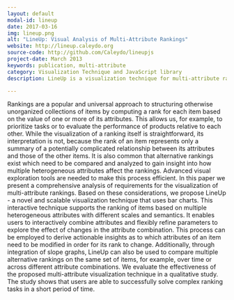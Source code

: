 ```yaml
---
layout: default
modal-id: lineup
date: 2017-03-16
img: lineup.png
alt: "LineUp: Visual Analysis of Multi-Attribute Rankings"
website: http://lineup.caleydo.org
source-code: http://github.com/Caleydo/lineupjs
project-date: March 2013
keywords: publication, multi-attribute
category: Visualization Technique and JavaScript library
description: LineUp is a visualization technique for multi-attribute rankings. It is implemented as reusable JavaScript library hosted on Github. It won the best paper award out of 152 submissions at IEEE InfoVis 2013.

---
```


Rankings are a popular and universal approach to structuring otherwise unorganized collections of items by computing a rank for each item based on the value of one or more of its attributes. This allows us, for example, to prioritize tasks or to evaluate the performance of products relative to each other. While the visualization of a ranking itself is straightforward, its interpretation is not, because the rank of an item represents only a summary of a potentially complicated relationship between its attributes and those of the other items. It is also common that alternative rankings exist which need to be compared and analyzed to gain insight into how multiple heterogeneous attributes affect the rankings. Advanced visual exploration tools are needed to make this process efficient. In this paper we present a comprehensive analysis of requirements for the visualization of multi-attribute rankings. Based on these considerations, we propose LineUp - a novel and scalable visualization technique that uses bar charts. This interactive technique supports the ranking of items based on multiple heterogeneous attributes with different scales and semantics. It enables users to interactively combine attributes and flexibly refine parameters to explore the effect of changes in the attribute combination. This process can be employed to derive actionable insights as to which attributes of an item need to be modified in order for its rank to change. Additionally, through integration of slope graphs, LineUp can also be used to compare multiple alternative rankings on the same set of items, for example, over time or across different attribute combinations. We evaluate the effectiveness of the proposed multi-attribute visualization technique in a qualitative study. The study shows that users are able to successfully solve complex ranking tasks in a short period of time.
